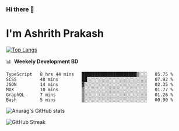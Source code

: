 ### Hi there 👋
# I'm Ashrith Prakash


[![Top Langs](https://github-readme-stats.vercel.app/api/top-langs/?username=xxcheckmatexx&layout=compact&count_private=true&include_all_commits=true&show_icons=true&line_height=20&title_color=FFFFFF&icon_color=FFFFFF&text_color=FFFFFF&bg_color=0D1117)](https://github.com/anuraghazra/github-readme-stats)

📊 &nbsp;**Weekely Development BD**

<!--START_SECTION:waka-->

```text
TypeScript   8 hrs 44 mins   █████████████████████▒░░░   85.75 %
SCSS         48 mins         ██░░░░░░░░░░░░░░░░░░░░░░░   07.92 %
JSON         14 mins         ▓░░░░░░░░░░░░░░░░░░░░░░░░   02.35 %
MDX          10 mins         ▒░░░░░░░░░░░░░░░░░░░░░░░░   01.77 %
GraphQL      7 mins          ▒░░░░░░░░░░░░░░░░░░░░░░░░   01.26 %
Bash         5 mins          ▒░░░░░░░░░░░░░░░░░░░░░░░░   00.90 %
```

<!--END_SECTION:waka-->

![Anurag's GitHub stats](https://github-readme-stats.vercel.app/api?username=xxcheckmatexx&count_private=true&show_icons=true&theme=merko)  

![GitHub Streak](http://github-readme-streak-stats.herokuapp.com?user=xxcheckmatexx&theme=merko&hide_border=true&date_format=M%20j%5B%2C%20Y%5D&fire=DD0E0B)
<br/>
